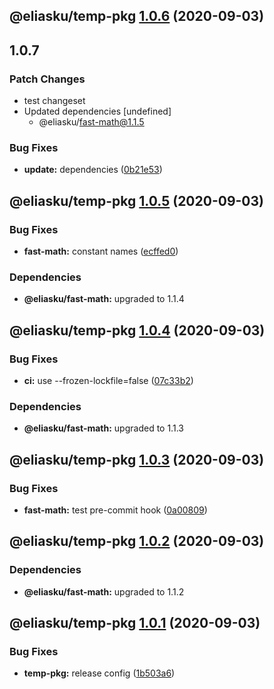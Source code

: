 ## @eliasku/temp-pkg [1.0.6](https://github.com/eliasku/ts-libs/compare/@eliasku/temp-pkg@1.0.5...@eliasku/temp-pkg@1.0.6) (2020-09-03)

## 1.0.7

### Patch Changes

- test changeset
- Updated dependencies [undefined]
  - @eliasku/fast-math@1.1.5

### Bug Fixes

- **update:** dependencies ([0b21e53](https://github.com/eliasku/ts-libs/commit/0b21e533382c2dbebce1ec23810a7479f8d18cba))

## @eliasku/temp-pkg [1.0.5](https://github.com/eliasku/ts-libs/compare/@eliasku/temp-pkg@1.0.4...@eliasku/temp-pkg@1.0.5) (2020-09-03)

### Bug Fixes

- **fast-math:** constant names ([ecffed0](https://github.com/eliasku/ts-libs/commit/ecffed0e522cbf263f8f7348e6f45a4a584c2507))

### Dependencies

- **@eliasku/fast-math:** upgraded to 1.1.4

## @eliasku/temp-pkg [1.0.4](https://github.com/eliasku/ts-libs/compare/@eliasku/temp-pkg@1.0.3...@eliasku/temp-pkg@1.0.4) (2020-09-03)

### Bug Fixes

- **ci:** use --frozen-lockfile=false ([07c33b2](https://github.com/eliasku/ts-libs/commit/07c33b2058f9267c40c721080fa7c00a01ae1992))

### Dependencies

- **@eliasku/fast-math:** upgraded to 1.1.3

## @eliasku/temp-pkg [1.0.3](https://github.com/eliasku/ts-libs/compare/@eliasku/temp-pkg@1.0.2...@eliasku/temp-pkg@1.0.3) (2020-09-03)

### Bug Fixes

- **fast-math:** test pre-commit hook ([0a00809](https://github.com/eliasku/ts-libs/commit/0a008091c296d32b44f168824a1546652773069d))

## @eliasku/temp-pkg [1.0.2](https://github.com/eliasku/ts-libs/compare/@eliasku/temp-pkg@1.0.1...@eliasku/temp-pkg@1.0.2) (2020-09-03)

### Dependencies

- **@eliasku/fast-math:** upgraded to 1.1.2

## @eliasku/temp-pkg [1.0.1](https://github.com/eliasku/ts-libs/compare/@eliasku/temp-pkg@1.0.0...@eliasku/temp-pkg@1.0.1) (2020-09-03)

### Bug Fixes

- **temp-pkg:** release config ([1b503a6](https://github.com/eliasku/ts-libs/commit/1b503a6b730360cf20fd8347046ffbf53116b180))
